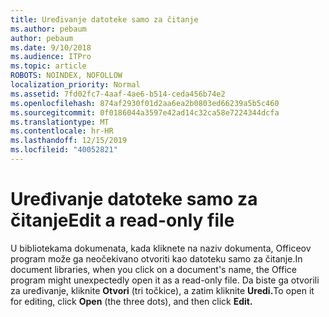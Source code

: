 ```yaml
---
title: Uređivanje datoteke samo za čitanje
ms.author: pebaum
author: pebaum
ms.date: 9/10/2018
ms.audience: ITPro
ms.topic: article
ROBOTS: NOINDEX, NOFOLLOW
localization_priority: Normal
ms.assetid: 7fd02fc7-4aaf-4ae6-b514-ceda456b74e2
ms.openlocfilehash: 874af2930f01d2aa6ea2b0803ed66239a5b5c460
ms.sourcegitcommit: 0f0186044a3597e42ad14c32ca58e7224344dcfa
ms.translationtype: MT
ms.contentlocale: hr-HR
ms.lasthandoff: 12/15/2019
ms.locfileid: "40052821"
---
```

# <a name="edit-a-read-only-file"></a><span data-ttu-id="79e4c-102">Uređivanje datoteke samo za čitanje</span><span class="sxs-lookup"><span data-stu-id="79e4c-102">Edit a read-only file</span></span>

<span data-ttu-id="79e4c-103">U bibliotekama dokumenata, kada kliknete na naziv dokumenta, Officeov program može ga neočekivano otvoriti kao datoteku samo za čitanje.</span><span class="sxs-lookup"><span data-stu-id="79e4c-103">In document libraries, when you click on a document's name, the Office program might unexpectedly open it as a read-only file.</span></span> <span data-ttu-id="79e4c-104">Da biste ga otvorili za uređivanje, kliknite **Otvori** (tri točkice), a zatim kliknite **Uredi.**</span><span class="sxs-lookup"><span data-stu-id="79e4c-104">To open it for editing, click **Open** (the three dots), and then click **Edit.**</span></span>
  

